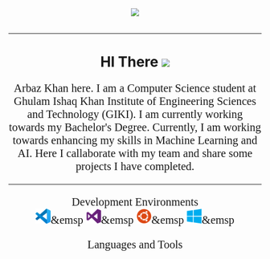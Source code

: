 <div id="header" align="center">
  <img src="https://media.giphy.com/media/zhYSVCirREeIZtONCI/giphy.gif" width="250"/><br>
  <img src="https://komarev.com/ghpvc/?username=your-github-username&style=flat-square&color=yellow" alt=""/>
</div>
<hr>
<div id="hi" align="center">
<h1 style="text-align:center;">HI There <img src="https://media.giphy.com/media/hvRJCLFzcasrR4ia7z/giphy.gif" width="30px"/></h1>
</div>
<p style="text-align:center;font-size:160%;font-family:Space Grotesk">Arbaz Khan here. I am a Computer Science student at Ghulam Ishaq Khan Institute of Engineering Sciences and Technology (GIKI). I am currently working towards my Bachelor's Degree. Currently, I am working towards enhancing my skills in Machine Learning and AI. Here I callaborate with my team and share some projects I have completed.</p>
<hr>
<p style="text-align:center;font-size:160%;font-family:Space Grotesk">
Development Environments<br>
  <img src="https://github.com/devicons/devicon/blob/master/icons/vscode/vscode-original.svg" width="30px"/>&emsp
  <img src="https://github.com/devicons/devicon/blob/master/icons/visualstudio/visualstudio-plain.svg" width="30px"/>&emsp
  <img src="https://github.com/devicons/devicon/blob/master/icons/ubuntu/ubuntu-plain.svg" width="30px"/>&emsp
  <img src="https://github.com/devicons/devicon/blob/master/icons/windows8/windows8-original.svg" width="30px"/>&emsp
  
</p>
<p style="text-align:center;font-size:160%;font-family:Space Grotesk">
Languages and Tools

</p>
